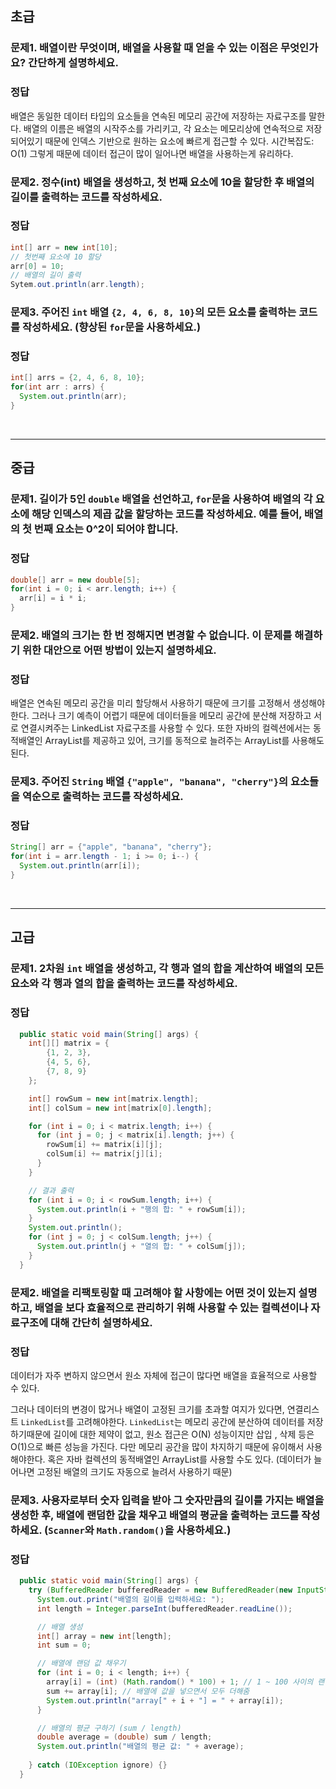 ## 초급

### 문제1. 배열이란 무엇이며, 배열을 사용할 때 얻을 수 있는 이점은 무엇인가요? 간단하게 설명하세요.

### 정답
배열은 동일한 데이터 타입의 요소들을 연속된 메모리 공간에 저장하는 자료구조를 말한다.
배열의 이름은 배열의 시작주소를 가리키고, 각 요소는 메모리상에 연속적으로 저장되어있기 때문에 인덱스 기반으로 원하는 요소에 빠르게 접근할 수 있다. 시간복잡도: O(1)
그렇게 때문에 데이터 접근이 많이 일어나면 배열을 사용하는게 유리하다.


### 문제2. 정수(int) 배열을 생성하고, 첫 번째 요소에 10을 할당한 후 배열의 길이를 출력하는 코드를 작성하세요.

### 정답
```java
int[] arr = new int[10];
// 첫번째 요소에 10 할당
arr[0] = 10;
// 배열의 길이 출력
Sytem.out.println(arr.length);
```

### 문제3. 주어진 `int` 배열 `{2, 4, 6, 8, 10}`의 모든 요소를 출력하는 코드를 작성하세요. (향상된 `for`문을 사용하세요.)

### 정답
```java
int[] arrs = {2, 4, 6, 8, 10};
for(int arr : arrs) {
  System.out.println(arr);
}
```

<br>

----

## 중급

### 문제1. 길이가 5인 `double` 배열을 선언하고, `for`문을 사용하여 배열의 각 요소에 해당 인덱스의 제곱 값을 할당하는 코드를 작성하세요. 예를 들어, 배열의 첫 번째 요소는 0^2이 되어야 합니다.

### 정답
```java
double[] arr = new double[5];
for(int i = 0; i < arr.length; i++) {
  arr[i] = i * i;
}
```

### 문제2. 배열의 크기는 한 번 정해지면 변경할 수 없습니다. 이 문제를 해결하기 위한 대안으로 어떤 방법이 있는지 설명하세요.

### 정답
배열은 연속된 메모리 공간을 미리 할당해서 사용하기 때문에 크기를 고정해서 생성해야한다.
그러나 크기 예측이 어렵기 때문에 데이터들을 메모리 공간에 분산해 저장하고 서로 연결시켜주는 LinkedList 자료구조를 사용할 수 있다.
또한 자바의 컬렉션에서는 동적배열인 ArrayList를 제공하고 있어, 크기를 동적으로 늘려주는 ArrayList를 사용해도 된다.


### 문제3. 주어진 `String` 배열 `{"apple", "banana", "cherry"}`의 요소들을 역순으로 출력하는 코드를 작성하세요.

### 정답
```java
String[] arr = {"apple", "banana", "cherry"};
for(int i = arr.length - 1; i >= 0; i--) {
  System.out.println(arr[i]);
}
```

<br>

----

## 고급

### 문제1. 2차원 `int` 배열을 생성하고, 각 행과 열의 합을 계산하여 배열의 모든 요소와 각 행과 열의 합을 출력하는 코드를 작성하세요.

### 정답
```java
  public static void main(String[] args) {
    int[][] matrix = {
        {1, 2, 3},
        {4, 5, 6},
        {7, 8, 9}
    };

    int[] rowSum = new int[matrix.length];
    int[] colSum = new int[matrix[0].length];

    for (int i = 0; i < matrix.length; i++) {
      for (int j = 0; j < matrix[i].length; j++) {
        rowSum[i] += matrix[i][j];
        colSum[i] += matrix[j][i];
      }
    }

    // 결과 출력
    for (int i = 0; i < rowSum.length; i++) {
      System.out.println(i + "행의 합: " + rowSum[i]);
    }
    System.out.println();
    for (int j = 0; j < colSum.length; j++) {
      System.out.println(j + "열의 합: " + colSum[j]);
    }
  }
```

### 문제2. 배열을 리팩토링할 때 고려해야 할 사항에는 어떤 것이 있는지 설명하고, 배열을 보다 효율적으로 관리하기 위해 사용할 수 있는 컬렉션이나 자료구조에 대해 간단히 설명하세요.

### 정답
데이터가 자주 변하지 않으면서 원소 자체에 접근이 많다면 배열을 효율적으로 사용할 수 있다.

그러나 데이터의 변경이 많거나 배열이 고정된 크기를 초과할 여지가 있다면, 연결리스트 `LinkedList`를 고려해야한다.
`LinkedList`는 메모리 공간에 분산하여 데이터를 저장하기때문에 길이에 대한 제약이 없고, 원소 접근은 O(N) 성능이지만 삽입 , 삭제 등은 O(1)으로 빠른 성능을 가진다. 다만 메모리 공간을 많이 차지하기 때문에 유이해서 사용해야한다.
혹은 자바 컬렉션의 동적배열인 ArrayList를 사용할 수도 있다. (데이터가 늘어나면 고정된 배열의 크기도 자동으로 늘려서 사용하기 때문)

### 문제3. 사용자로부터 숫자 입력을 받아 그 숫자만큼의 길이를 가지는 배열을 생성한 후, 배열에 랜덤한 값을 채우고 배열의 평균을 출력하는 코드를 작성하세요. (`Scanner`와 `Math.random()`을 사용하세요.)

### 정답
```java
  public static void main(String[] args) {
    try (BufferedReader bufferedReader = new BufferedReader(new InputStreamReader(System.in))) {
      System.out.print("배열의 길이를 입력하세요: ");
      int length = Integer.parseInt(bufferedReader.readLine());

      // 배열 생성
      int[] array = new int[length];
      int sum = 0;

      // 배열에 랜덤 값 채우기
      for (int i = 0; i < length; i++) {
        array[i] = (int) (Math.random() * 100) + 1; // 1 ~ 100 사이의 랜덤 값
        sum += array[i]; // 배열에 값을 넣으면서 모두 더해줌
        System.out.println("array[" + i + "] = " + array[i]);
      }

      // 배열의 평균 구하기 (sum / length)
      double average = (double) sum / length;
      System.out.println("배열의 평균 값: " + average);
      
    } catch (IOException ignore) {}
  }
```